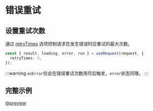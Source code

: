 # 错误重试

## 设置重试次数
通过 [retryTimes](/api/index.md#retrytimes) 选项控制请求在发生错误时应重试的最大次数。
```ts
const { result, loading, error, run } = useRequest(request, {
  retryTimes: 3,
});
```
:::warning
`onError`仅会在错误重试次数用尽后触发，`error`状态同理。
:::

## 完整示例
@[preview](@/.vuepress/vue-previews/retry.vue)

